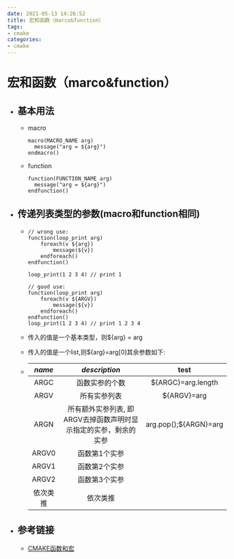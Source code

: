 ```yaml
---
date: 2021-05-13 14:26:52
title: 宏和函数（marco&function）
tags:
- cmake
categories:
- cmake
---
```


# 宏和函数（marco&function）

- ## 基本用法

  - macro

    ```
    macro(MACRO_NAME arg)
      message("arg = ${arg}")
    endmacro()
    ```

  - function

    ```
    function(FUNCTION_NAME arg)
      message("arg = ${arg}")
    endfunction()
    ```

- ## 传递列表类型的参数(macro和function相同)

  - ```
    // wrong use:
    function(loop_print arg)
        foreach(v ${arg})
            message(${v})
        endforeach()
    endfunction()
    
    loop_print(1 2 3 4) // print 1
    
    // good use:
    function(loop_print arg)
        foreach(v ${ARGV})
            message(${v})
        endforeach()
    endfunction()
    loop_print(1 2 3 4) // print 1 2 3 4
    ```

    

  - 传入的值是一个基本类型，则${arg} = arg

  - 传入的值是一个list,则${arg}=arg[0]其余参数如下:

  - |  *name*  |                        *description*                         |         test          |
    | :------: | :----------------------------------------------------------: | :-------------------: |
    |   ARGC   |                        函数实参的个数                        |  ${ARGC}=arg.length   |
    |   ARGV   |                         所有实参列表                         |      ${ARGV}=arg      |
    |   ARGN   | 所有额外实参列表, 即ARGV去掉函数声明时显示指定的实参，剩余的实参 | arg.pop();${ARGN}=arg |
    |  ARGV0   |                        函数第1个实参                         |                       |
    |  ARGV1   |                        函数第2个实参                         |                       |
    |  ARGV2   |                        函数第3个实参                         |                       |
    | 依次类推 |                           依次类推                           |                       |

- ## 参考链接

  - [CMAKE函数和宏](https://blog.csdn.net/elloop/article/details/51130395?utm_medium=distribute.pc_relevant.none-task-blog-BlogCommendFromBaidu-2.control&depth_1-utm_source=distribute.pc_relevant.none-task-blog-BlogCommendFromBaidu-2.control)